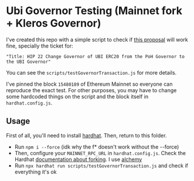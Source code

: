 # Ubi Governor Testing (Mainnet fork + Kleros Governor)

I've created this repo with a simple script to check if [this proposal](https://gov.proofofhumanity.id/t/execution-hip-22-finalize-split-of-ubi-dao-from-poh-dao/2373) will work fine, specially the ticket for:

``` 
"Title: HIP 22 Change Governor of UBI ERC20 from the PoH Governor to the UBI Governor"
```

You can see the `scripts/testGovernorTransaction.js` for more details. 

I've pinned the block `15480189` of Ethereum Mainnet so everyone can reproduce the exact test. For other purposes, you may have to change some hardcoded things on the script and the block itself in `hardhat.config.js`.

## Usage
First of all, you'll need to install [hardhat](https://hardhat.org/hardhat-runner/docs/getting-started#overview). Then, return to this folder.

- Run `npm i --force` (idk why the f* doesn't work without the --force)
- Then, configure your `MAINNET_RPC_URL` in `hardhat.config.js`. Check the Hardhat [documentation about forking](https://hardhat.org/hardhat-network/docs/guides/forking-other-networks#forking-from-mainnet). I use [alchemy](https://alchemyapi.io/)
- Run `npx hardhat run scripts/testGovernorTransaction.js` and check if everything it's ok

